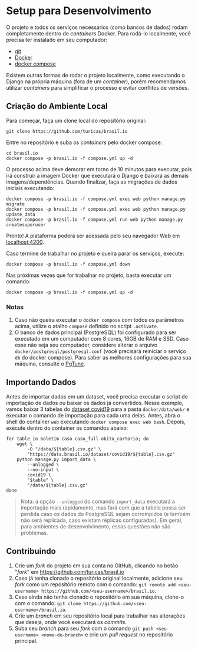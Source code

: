 # Setup para Desenvolvimento

O projeto e todos os serviços necessários (como bancos de dados) rodam
completamente dentro de *containers* Docker. Para rodá-lo localmente, você
precisa ter instalado em seu computador:

- [git](https://git-scm.com/)
- [Docker](https://docker.io/)
- [docker compose](https://docs.docker.com/compose/)

Existem outras formas de rodar o projeto localmente, como executando o Django
na própria máquina (fora de um *container*), porém recomendamos utilizar
*containers* para simplificar o processo e evitar conflitos de versões.


## Criação do Ambiente Local

Para começar, faça um clone local do repositório original:

```shell
git clone https://github.com/turicas/brasil.io
```

Entre no repositório e suba os *containers* pelo docker compose:

```shell
cd brasil.io
docker compose -p brasil.io -f compose.yml up -d
```

O processo acima deve demorar em torno de 10 minutos para executar, pois irá
construir a imagem Docker que executará o Django e baixará as demais
imagens/dependências. Quando finalizar, faça as migrações de dados iniciais
executando:

```shell
docker compose -p brasil.io -f compose.yml exec web python manage.py migrate
docker compose -p brasil.io -f compose.yml exec web python manage.py update_data
docker compose -p brasil.io -f compose.yml run web python manage.py createsuperuser
```

Pronto! A plataforma poderá ser acessada pelo seu navegador Web em
[localhost:4200](http://localhost:4200).

Caso termine de trabalhar no projeto e queira parar os serviços, execute:

```shell
docker compose -p brasil.io -f compose.yml down
```

Nas próximas vezes que for trabalhar no projeto, basta executar um comando:

```shell
docker compose -p brasil.io -f compose.yml up -d
```

### Notas

1. Caso não queira executar o `docker compose` com todos os parâmetros acima,
   utilize o atalho `compose` definido no script `.activate`.
2. O banco de dados principal (PostgreSQL) foi configurado para ser executado
   em um computador com 8 cores, 16GB de RAM e SSD. Caso esse não seja seu
   computador, considere alterar o arquivo `docker/postgresql/postgresql.conf`
   (você precisará reiniciar o serviço `db` do docker compose). Para saber as
   melhores configurações para sua máquina, consulte o
   [PgTune](https://pgtune.leopard.in.ua/).


## Importando Dados

Antes de importar dados em um dataset, você precisa executar o script de
importação de dados ou baixar os dados já convertidos. Nesse exemplo, vamos
baixar 3 tabelas do [dataset covid19](https://brasil.io/dataset/covid19/) para
a pasta `docker/data/web/` e executar o comando de importação para cada uma
delas.
Antes, abra o shell do container `web` executando `docker compose exec web bash`. Depois, execute dentro do container
os comandos abaixo:

```shell
for table in boletim caso caso_full obito_cartorio; do
	wget \
		-O "/data/${table}.csv.gz" \
		"https://data.brasil.io/dataset/covid19/${table}.csv.gz"
	python manage.py import_data \
		--unlogged \
		--no-input \
		covid19 \
		"$table" \
		"/data/${table}.csv.gz"
done
```

> Nota: a opção `--unlogged` do comando `import_data` executará a importação mais rapidamente, mas fará com que a
> tabela possa ser perdida caso os dados do PostgreSQL sejam corrompidos (e também não será replicada, caso existam
> réplicas configuradas). Em geral, para ambientes de desenvolvimento, essas questões não são problemas.


## Contribuindo

1. Crie um *fork* do projeto em sua conta no GitHub, clicando no botão "*fork*"
   em <https://github.com/turicas/brasil.io>
2. Caso já tenha clonado o repositório original localmente, adicione seu *fork*
   como um repositório remoto com o comando:
   `git remote add <seu-username> https://github.com/<seu-username>/brasil.io`.
3. Caso ainda não tenha clonado o repositório em sua máquina, clone-o com o
   comando: `git clone https://github.com/<seu-username>/brasil.io`.
4. Crie um *branch* em seu repositório local para trabalhar nas alterações que
   deseja, onde você executará os *commits*.
5. Suba seu *branch* para seu *fork* com o comando
   `git push <seu-username> <nome-do-branch>` e crie um *pull request* no
   repositório principal.

